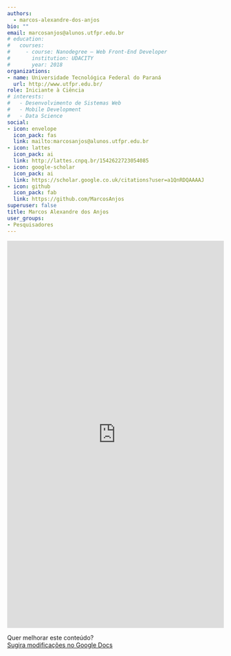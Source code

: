 ```yaml
---
authors:
  - marcos-alexandre-dos-anjos
bio: ""
email: marcosanjos@alunos.utfpr.edu.br
# education:
#   courses:
#     - course: Nanodegree – Web Front-End Developer
#       institution: UDACITY
#       year: 2018
organizations:
- name: Universidade Tecnológica Federal do Paraná
  url: http://www.utfpr.edu.br/
role: Iniciante à Ciência
# interests:
#   - Desenvolvimento de Sistemas Web
#   - Mobile Development
#   - Data Science
social:
- icon: envelope
  icon_pack: fas
  link: mailto:marcosanjos@alunos.utfpr.edu.br
- icon: lattes
  icon_pack: ai
  link: http://lattes.cnpq.br/1542622723054085
- icon: google-scholar
  icon_pack: ai
  link: https://scholar.google.co.uk/citations?user=a1QnRDQAAAAJ
- icon: github
  icon_pack: fab
  link: https://github.com/MarcosAnjos
superuser: false
title: Marcos Alexandre dos Anjos
user_groups:
- Pesquisadores
---
```


<iframe frameborder="0" style="width: 100%; height: 900px" src="https://docs.google.com/document/d/e/2PACX-1vRynpuLuKlNJb1E9LxNxdyBWL2In6N5HWHkHVCU1FunJ-tX7qj5X5tADWzLSrT3p3rTwplvIbqteiEN/pub?embedded=true"></iframe>

Quer melhorar este conteúdo?<br>
[<i class="fa fa-edit" aria-hidden="true"></i> Sugira modificações no Google Docs][edit]

[edit]: https://docs.google.com/document/d/125D5Ay0YmC22utGkyQfwbnzDKFTQgQksso23vahgXp0/edit?usp=sharing
